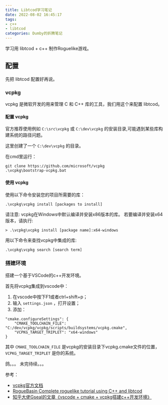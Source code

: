 ```yaml
---
title: Libtcod学习笔记
date: 2022-08-02 16:45:17
tags:
- c++
- libtcod
categories: Dumby的折腾笔记
---
```


学习用 libtcod + c++ 制作Roguelike游戏。

<!--more-->

## 配置

先把 libtcod 配置好再说。

### vcpkg

vcpkg 是微软开发的用来管理 C 和 C++ 库的工具，我们用这个来配置 libtcod。

#### 配置 vcpkg

官方推荐使用例如 ```C:\src\vcpkg``` 或 ```C:\dev\vcpkg``` 的安装目录,可能遇到某些库构建系统的路径问题。

这里创建了一个 ```C:\dev\vcpkg``` 的目录。

在cmd里运行：

```
git clone https://github.com/microsoft/vcpkg
.\vcpkg\bootstrap-vcpkg.bat
```

#### 使用 vcpkg

使用以下命令安装您的项目所需要的库：

```
.\vcpkg\vcpkg install [packages to install]
```

请注意: vcpkg在Windows中默认编译并安装x86版本的库。 若要编译并安装x64版本，请执行:

```
> .\vcpkg\vcpkg install [package name]:x64-windows
```


用以下命令来查找vcpkg中集成的库:

```
.\vcpkg\vcpkg search [search term]
```

### 搭建环境

搭建一个基于VSCode的c++开发环境。

首先将vcpkg集成到vscode中：

1. 在vscode中按下F1或者ctrl+shift+p；
2. 输入 ```settings.json``` ，打开设置；
3. 添加：
```
"cmake.configureSettings": {
    "CMAKE_TOOLCHAIN_FILE": "C:/dev/vcpkg/vcpkg/scripts/buildsystems/vcpkg.cmake",
    "VCPKG_TARGET_TRIPLET": "x64-windows"
}
```
其中 ```CMAKE_TOOLCHAIN_FILE``` 是vcpkg的安装目录下vcpkg.cmake文件的位置， ```VCPKG_TARGET_TRIPLET``` 是你的系统。

鸽。。。
未完待续。。。
















参考：
- [vcpkg官方文档](https://github.com/microsoft/vcpkg/blob/master/README_zh_CN.md#%E5%BF%AB%E9%80%9F%E5%BC%80%E5%A7%8B-windows)
- [RogueBasin Complete roguelike tutorial using C++ and libtcod](http://roguebasin.com/index.php/Complete_roguelike_tutorial_using_C%2B%2B_and_libtcod_-_part_1:_setting_up)
- [知乎大佬Gseal的文章《vscode + cmake + vcpkg搭建c++开发环境》](https://zhuanlan.zhihu.com/p/430835667)